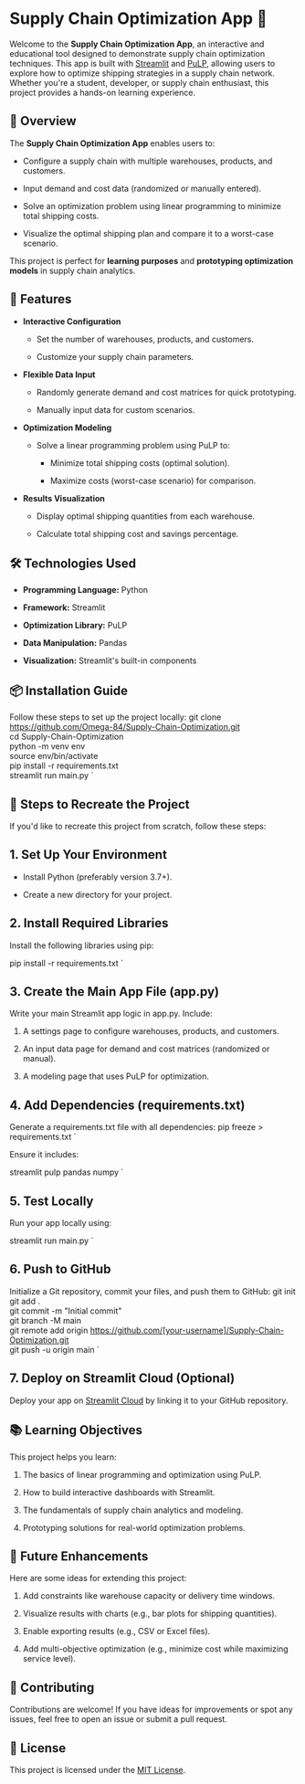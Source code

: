 Supply Chain Optimization App 🚚
================================

Welcome to the **Supply Chain Optimization App**, an interactive and educational tool designed to demonstrate supply chain optimization techniques. This app is built with [Streamlit](https://streamlit.io/) and [PuLP](https://coin-or.github.io/pulp/), allowing users to explore how to optimize shipping strategies in a supply chain network. Whether you're a student, developer, or supply chain enthusiast, this project provides a hands-on learning experience.

📖 Overview
-----------

The **Supply Chain Optimization App** enables users to:

*   Configure a supply chain with multiple warehouses, products, and customers.
    
*   Input demand and cost data (randomized or manually entered).
    
*   Solve an optimization problem using linear programming to minimize total shipping costs.
    
*   Visualize the optimal shipping plan and compare it to a worst-case scenario.
    

This project is perfect for **learning purposes** and **prototyping optimization models** in supply chain analytics.

🎯 Features
-----------

*   **Interactive Configuration**
    
    *   Set the number of warehouses, products, and customers.
        
    *   Customize your supply chain parameters.
        
*   **Flexible Data Input**
    
    *   Randomly generate demand and cost matrices for quick prototyping.
        
    *   Manually input data for custom scenarios.
        
*   **Optimization Modeling**
    
    *   Solve a linear programming problem using PuLP to:
        
        *   Minimize total shipping costs (optimal solution).
            
        *   Maximize costs (worst-case scenario) for comparison.
            
*   **Results Visualization**
    
    *   Display optimal shipping quantities from each warehouse.
        
    *   Calculate total shipping cost and savings percentage.
        

🛠️ Technologies Used
---------------------

*   **Programming Language:** Python
    
*   **Framework:** Streamlit
    
*   **Optimization Library:** PuLP
    
*   **Data Manipulation:** Pandas
    
*   **Visualization:** Streamlit's built-in components
    

📦 Installation Guide
---------------------

Follow these steps to set up the project locally:
git clone https://github.com/Omega-84/Supply-Chain-Optimization.git  
cd Supply-Chain-Optimization  
python -m venv env  
source env/bin/activate  
pip install -r requirements.txt  
streamlit run main.py   `

🔄 Steps to Recreate the Project
--------------------------------

If you'd like to recreate this project from scratch, follow these steps:

1\. Set Up Your Environment
---------------------------

*   Install Python (preferably version 3.7+).
    
*   Create a new directory for your project.
    

2\. Install Required Libraries
------------------------------

Install the following libraries using pip:

pip install -r requirements.txt   `

3\. Create the Main App File (app.py)
-------------------------------------

Write your main Streamlit app logic in app.py. Include:

1.  A settings page to configure warehouses, products, and customers.
    
2.  An input data page for demand and cost matrices (randomized or manual).
    
3.  A modeling page that uses PuLP for optimization.
    

4\. Add Dependencies (requirements.txt)
---------------------------------------

Generate a requirements.txt file with all dependencies:
pip freeze > requirements.txt   `

Ensure it includes:

streamlit  pulp  pandas  numpy   `

5\. Test Locally
----------------

Run your app locally using:

streamlit run main.py   `

6\. Push to GitHub
------------------

Initialize a Git repository, commit your files, and push them to GitHub:
git init  
git add .  
git commit -m "Initial commit"  
git branch -M main  
git remote add origin https://github.com/[your-username]/Supply-Chain-Optimization.git  
git push -u origin main   `

7\. Deploy on Streamlit Cloud (Optional)
----------------------------------------

Deploy your app on [Streamlit Cloud](https://share.streamlit.io/) by linking it to your GitHub repository.

📚 Learning Objectives
----------------------

This project helps you learn:

1.  The basics of linear programming and optimization using PuLP.
    
2.  How to build interactive dashboards with Streamlit.
    
3.  The fundamentals of supply chain analytics and modeling.
    
4.  Prototyping solutions for real-world optimization problems.
    

🔮 Future Enhancements
----------------------

Here are some ideas for extending this project:

1.  Add constraints like warehouse capacity or delivery time windows.
    
2.  Visualize results with charts (e.g., bar plots for shipping quantities).
    
3.  Enable exporting results (e.g., CSV or Excel files).
    
4.  Add multi-objective optimization (e.g., minimize cost while maximizing service level).
    

🤝 Contributing
---------------

Contributions are welcome! If you have ideas for improvements or spot any issues, feel free to open an issue or submit a pull request.

📜 License
----------

This project is licensed under the [MIT License](https://www.perplexity.ai/search/LICENSE).
